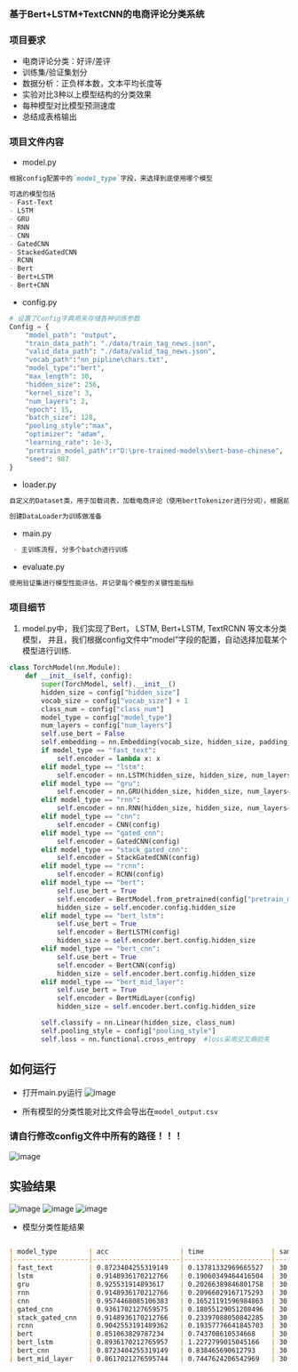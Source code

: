### 基于Bert+LSTM+TextCNN的电商评论分类系统





### 项目要求
- 电商评论分类：好评/差评
- 训练集/验证集划分
- 数据分析：正负样本数，文本平均长度等
- 实验对比3种以上模型结构的分类效果
- 每种模型对比模型预测速度
- 总结成表格输出

### 项目文件内容
- model.py
```markdown
根据config配置中的`model_type`字段，来选择到底使用哪个模型

可选的模型包括
- Fast-Text
- LSTM
- GRU
- RNN
- CNN
- GatedCNN
- StackedGatedCNN
- RCNN
- Bert
- Bert+LSTM
- Bert+CNN

```

- config.py
```python
# 设置了Config字典用来存储各种训练参数
Config = {
    "model_path": "output",
    "train_data_path": "./data/train_tag_news.json",
    "valid_data_path": "./data/valid_tag_news.json",
    "vocab_path":"nn_pipline\chars.txt",
    "model_type":"bert",
    "max_length": 30,
    "hidden_size": 256,
    "kernel_size": 3,
    "num_layers": 2,
    "epoch": 15,
    "batch_size": 128,
    "pooling_style":"max",
    "optimizer": "adam",
    "learning_rate": 1e-3,
    "pretrain_model_path":r"D:\pre-trained-models\bert-base-chinese",
    "seed": 987
}
```

- loader.py
```markdown
自定义的Dataset类，用于加载词表，加载电商评论（使用bertTokenizer进行分词），根据前面两者来创建训练集

创建DataLoader为训练做准备
```

- main.py
```markdown
 - 主训练流程, 分多个batch进行训练

```

- evaluate.py
```markdown
使用验证集进行模型性能评估，并记录每个模型的关键性能指标
```

  
### 项目细节
1. model.py中，我们实现了Bert， LSTM, Bert+LSTM, TextRCNN 等文本分类模型， 并且，我们根据config文件中“model”字段的配置，自动选择加载某个模型进行训练.

```python
class TorchModel(nn.Module):
    def __init__(self, config):
        super(TorchModel, self).__init__()
        hidden_size = config["hidden_size"]
        vocab_size = config["vocab_size"] + 1
        class_num = config["class_num"]
        model_type = config["model_type"]
        num_layers = config["num_layers"]
        self.use_bert = False
        self.embedding = nn.Embedding(vocab_size, hidden_size, padding_idx=0)
        if model_type == "fast_text":
            self.encoder = lambda x: x
        elif model_type == "lstm":
            self.encoder = nn.LSTM(hidden_size, hidden_size, num_layers=num_layers, batch_first=True)
        elif model_type == "gru":
            self.encoder = nn.GRU(hidden_size, hidden_size, num_layers=num_layers, batch_first=True)
        elif model_type == "rnn":
            self.encoder = nn.RNN(hidden_size, hidden_size, num_layers=num_layers, batch_first=True)
        elif model_type == "cnn":
            self.encoder = CNN(config)
        elif model_type == "gated_cnn":
            self.encoder = GatedCNN(config)
        elif model_type == "stack_gated_cnn":
            self.encoder = StackGatedCNN(config)
        elif model_type == "rcnn":
            self.encoder = RCNN(config)
        elif model_type == "bert":
            self.use_bert = True
            self.encoder = BertModel.from_pretrained(config["pretrain_model_path"], return_dict=False)
            hidden_size = self.encoder.config.hidden_size
        elif model_type == "bert_lstm":
            self.use_bert = True
            self.encoder = BertLSTM(config)
            hidden_size = self.encoder.bert.config.hidden_size
        elif model_type == "bert_cnn":
            self.use_bert = True
            self.encoder = BertCNN(config)
            hidden_size = self.encoder.bert.config.hidden_size
        elif model_type == "bert_mid_layer":
            self.use_bert = True
            self.encoder = BertMidLayer(config)
            hidden_size = self.encoder.bert.config.hidden_size

        self.classify = nn.Linear(hidden_size, class_num)
        self.pooling_style = config["pooling_style"]
        self.loss = nn.functional.cross_entropy  #loss采用交叉熵损失

```


## 如何运行
- 打开main.py运行
![image](https://github.com/user-attachments/assets/4d276d0e-3ea1-4dd1-9805-d240229a00d0)

- 所有模型的分类性能对比文件会导出在`model_output.csv`


### 请自行修改config文件中所有的路径！！！
![image](https://github.com/user-attachments/assets/43525d94-6ae5-4356-9863-1da2a33ed64c)



## 实验结果
![image](https://github.com/user-attachments/assets/6c68f3a4-d611-4c30-8ae7-9df94524fd29)
![image](https://github.com/user-attachments/assets/576ea2cd-52a8-44e5-bac9-fd931bd987ba)
![image](https://github.com/user-attachments/assets/5eeb59ff-c92c-454f-9165-ca2387cde757)

- 模型分类性能结果
```markdown

| model_type        | acc                  | time                 | sample_len |  
|-------------------|----------------------|----------------------|------------|  
| fast_text         | 0.8723404255319149   | 0.13781332969665527  | 30.0       |  
| lstm              | 0.9148936170212766   | 0.19060349464416504  | 30.0       |  
| gru               | 0.925531914893617    | 0.20266389846801758  | 30.0       |  
| rnn               | 0.9148936170212766   | 0.20966029167175293  | 30.0       |  
| cnn               | 0.9574468085106383   | 0.16521191596984863  | 30.0       |  
| gated_cnn         | 0.9361702127659575   | 0.18055129051208496  | 30.0       |  
| stack_gated_cnn   | 0.9148936170212766   | 0.23397088050842285  | 30.0       |  
| rcnn              | 0.9042553191489362   | 0.19357776641845703  | 30.0       |  
| bert              | 0.851063829787234    | 0.743708610534668    | 30.0       |  
| bert_lstm         | 0.8936170212765957   | 1.2272799015045166   | 30.0       |  
| bert_cnn          | 0.8723404255319149   | 0.838465690612793    | 30.0       |  
| bert_mid_layer    | 0.8617021276595744   | 0.7447624206542969   | 30.0       |

```

